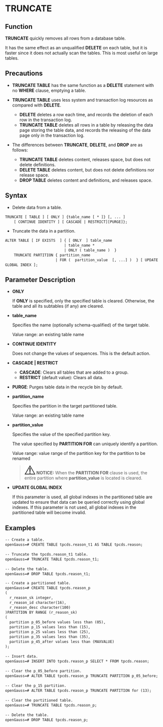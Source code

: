 # TRUNCATE<a name="EN-US_TOPIC_0289900169"></a>

## Function<a name="en-us_topic_0283137291_en-us_topic_0237122193_en-us_topic_0059777694_sf3e0cbc4893c4042ac208fca35e705e8"></a>

**TRUNCATE**  quickly removes all rows from a database table.

It has the same effect as an unqualified  **DELETE**  on each table, but it is faster since it does not actually scan the tables. This is most useful on large tables.

## Precautions<a name="en-us_topic_0283137291_en-us_topic_0237122193_section5258164117111"></a>

-   **TRUNCATE TABLE**  has the same function as a  **DELETE**  statement with no  **WHERE**  clause, emptying a table.
-   **TRUNCATE TABLE**  uses less system and transaction log resources as compared with  **DELETE**.
    -   **DELETE**  deletes a row each time, and records the deletion of each row in the transaction log.
    -   **TRUNCATE TABLE**  deletes all rows in a table by releasing the data page storing the table data, and records the releasing of the data page only in the transaction log.

-   The differences between  **TRUNCATE**,  **DELETE**, and  **DROP**  are as follows:
    -   **TRUNCATE TABLE**  deletes content, releases space, but does not delete definitions.
    -   **DELETE TABLE**  deletes content, but does not delete definitions nor release space.
    -   **DROP TABLE**  deletes content and definitions, and releases space.


## Syntax<a name="en-us_topic_0283137291_en-us_topic_0237122193_en-us_topic_0059777694_s8446a9bd83d843dfa13302117908ed38"></a>

-   Delete data from a table.

```
TRUNCATE [ TABLE ] [ ONLY ] {table_name [ * ]} [, ... ]
    [ CONTINUE IDENTITY ] [ CASCADE | RESTRICT][PURGE]};
```

-   Truncate the data in a partition.

```
ALTER TABLE [ IF EXISTS  ] { [ ONLY  ] table_name  
                           | table_name *  
                           | ONLY ( table_name )  } 
    TRUNCATE PARTITION { partition_name  
                       | FOR (  partition_value  [, ...] )  } [ UPDATE GLOBAL INDEX ];
```

## Parameter Description<a name="en-us_topic_0283137291_en-us_topic_0237122193_en-us_topic_0059777694_sdbad1b573aae49f5aeba613b6fc3130d"></a>

-   **ONLY**

    If  **ONLY**  is specified, only the specified table is cleared. Otherwise, the table and all its subtables \(if any\) are cleared.

-   **table\_name**

    Specifies the name \(optionally schema-qualified\) of the target table.

    Value range: an existing table name

-   **CONTINUE IDENTITY**

    Does not change the values of sequences. This is the default action.

-   **CASCADE | RESTRICT**
    -   **CASCADE**: Clears all tables that are added to a group.
    -   **RESTRICT**  \(default value\): Clears all data.

-   **PURGE**: Purges table data in the recycle bin by default.
-   **partition\_name**

    Specifies the partition in the target partitioned table.

    Value range: an existing table name

-   **partition\_value**

    Specifies the value of the specified partition key.

    The value specified by  **PARTITION FOR**  can uniquely identify a partition.

    Value range: value range of the partition key for the partition to be renamed

    >![](public_sys-resources/icon-notice.gif) **NOTICE:** 
    >When the  **PARTITION FOR**  clause is used, the entire partition where  **partition\_value**  is located is cleared.


-   **UPDATE GLOBAL INDEX**

    If this parameter is used, all global indexes in the partitioned table are updated to ensure that data can be queried correctly using global indexes. If this parameter is not used, all global indexes in the partitioned table will become invalid.


## Examples<a name="en-us_topic_0283137291_en-us_topic_0237122193_en-us_topic_0059777694_sfa74039cf5ab429abe7b4980088b2c5e"></a>

```
-- Create a table.
openGauss=# CREATE TABLE tpcds.reason_t1 AS TABLE tpcds.reason;

-- Truncate the tpcds.reason_t1 table.
openGauss=# TRUNCATE TABLE tpcds.reason_t1;

-- Delete the table.
openGauss=# DROP TABLE tpcds.reason_t1;
```

```
-- Create a partitioned table.
openGauss=# CREATE TABLE tpcds.reason_p
(
  r_reason_sk integer,
  r_reason_id character(16),
  r_reason_desc character(100)
)PARTITION BY RANGE (r_reason_sk)
(
  partition p_05_before values less than (05),
  partition p_15 values less than (15),
  partition p_25 values less than (25),
  partition p_35 values less than (35),
  partition p_45_after values less than (MAXVALUE)
);

-- Insert data.
openGauss=# INSERT INTO tpcds.reason_p SELECT * FROM tpcds.reason;

-- Clear the p_05_before partition.
openGauss=# ALTER TABLE tpcds.reason_p TRUNCATE PARTITION p_05_before;

-- Clear the p_15 partition.
openGauss=# ALTER TABLE tpcds.reason_p TRUNCATE PARTITION for (13);

-- Clear the partitioned table.
openGauss=# TRUNCATE TABLE tpcds.reason_p;

-- Delete the table.
openGauss=# DROP TABLE tpcds.reason_p;
```


